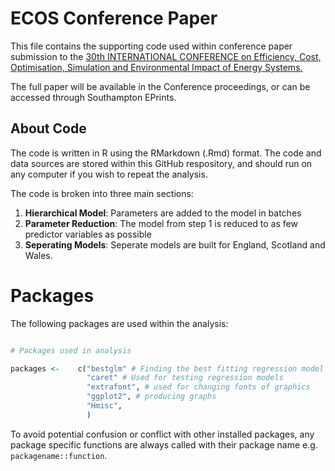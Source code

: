 # ECOS Conference Paper

This file contains the supporting code used within conference paper  submission to the [30th INTERNATIONAL CONFERENCE on Efficiency, Cost, Optimisation, Simulation and Environmental Impact of Energy Systems.](http://www.ecosconference.org/)

The full paper will be available in the Conference proceedings, or can be accessed through Southampton EPrints.

## About Code

The code is written in R using the RMarkdown (.Rmd) format. The code and data sources are stored within this GitHub respository, and should run on any computer if you wish to repeat the analysis.

The code is broken into three main sections:

1. **Hierarchical Model**: Parameters are added to the model in batches
2. **Parameter Reduction**: The model from step 1 is reduced to as few predictor variables as possible
3. **Seperating Models**: Seperate models are built for England, Scotland and Wales.

# Packages

The following packages are used within the analysis:

```r

# Packages used in analysis

packages <-    c("bestglm" # Finding the best fitting regression model
                 "caret" # Used for testing regression models
                 "extrafont", # used for changing fonts of graphics
                 "ggplot2", # producing graphs
                 "Hmisc",
                 )             

```

To avoid potential confusion or conflict with other installed packages, any package specific functions are always called with their package name e.g. `packagename::function`.


